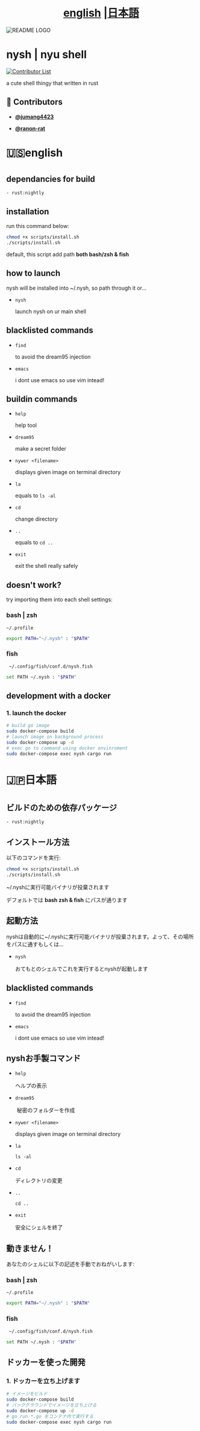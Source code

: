 <!-- DO NOT REMOVE - contributor_list:data:start:["jumang4423", "ranon-rat"]:end -->

<h1 align="center"> <a href="#english">english</a> |<a href="#japanese">日本語</a></h1>

![README LOGO](_img/bk.png)
# nysh | nyu shell

[![Contributor List](https://github.com/jumang4423/nysh/actions/workflows/contributor_list.yml/badge.svg)](https://github.com/jumang4423/nysh/actions/workflows/contributor_list.yml)

a cute shell thingy that written in rust

<!-- prettier-ignore-start -->
<!-- DO NOT REMOVE - contributor_list:start -->
## 👥 Contributors


- **[@jumang4423](https://github.com/jumang4423)**

- **[@ranon-rat](https://github.com/ranon-rat)**

<!-- DO NOT REMOVE - contributor_list:end -->
<!-- prettier-ignore-end -->

<h1 align="left" id="english"> 🇺🇸english<h1>

## dependancies for build

    - rust:nightly 

## installation

run this command below:

```bash
chmod +x scripts/install.sh
./scripts/install.sh
```

default, this script add path **both bash/zsh & fish**

## how to launch

nysh will be installed into ~/.nysh, so path through it or...

- ```nysh``` 

    launch nysh on ur main shell

## blacklisted commands

- ```find```

    to avoid the dream95 injection

- ```emacs```

    i dont use emacs so use vim intead!


## buildin commands

- ```help``` 

    help tool

- ```dream95``` 

    make a secret folder

- ```nywer <filename>``` 

    displays given image on terminal directory

- ```la``` 

    equals to ```ls -al```

- ```cd``` 

    change directory

- ```..``` 

    equals to ```cd ..```

- ```exit``` 

    exit the shell really safely


## doesn't work? 
try importing them into each shell settings:
### bash | zsh

``` ~/.profile ```

```bash
export PATH="~/.nysh" : "$PATH" 
```

### fish
    
``` ~/.config/fish/conf.d/nysh.fish```

```bash
set PATH ~/.nysh : "$PATH" 
```

## development with a docker

### 1. launch the docker

```bash
# build go image
sudo docker-compose build
# launch image on background process
sudo docker-compose up -d
# exec go to command using docker envinroment
sudo docker-compose exec nysh cargo run
```

<h1 align="left" id="japanese"> 🇯🇵日本語<h1>

## ビルドのための依存パッケージ

    - rust:nightly 

## インストール方法

以下のコマンドを実行:

```bash
chmod +x scripts/install.sh
./scripts/install.sh
```

~/.nyshに実行可能バイナリが投棄されます

デフォルトでは **bash zsh & fish** にパスが通ります

## 起動方法

nyshは自動的に~/.nyshに実行可能バイナリが投棄されます。よって、その場所をパスに通すもしくは...

- ```nysh``` 

    おてもとのシェルでこれを実行するとnyshが起動します

## blacklisted commands

- ```find```

    to avoid the dream95 injection

- ```emacs```

    i dont use emacs so use vim intead!

## nyshお手製コマンド

- ```help``` 

    ヘルプの表示

- ```dream95``` 

　　秘密のフォルダーを作成

- ```nywer <filename>``` 

    displays given image on terminal directory

- ```la``` 

    ```ls -al```

- ```cd``` 

    ディレクトリの変更

- ```..``` 

    ```cd ..```

- ```exit``` 

    安全にシェルを終了


## 動きません！
あなたのシェルに以下の記述を手動でおねがいします:
### bash | zsh

``` ~/.profile ```

```bash
export PATH="~/.nysh" : "$PATH" 
```

### fish
    
``` ~/.config/fish/conf.d/nysh.fish```

```bash
set PATH ~/.nysh : "$PATH" 
```

## ドッカーを使った開発

### 1. ドッカーを立ち上げます

```bash
# イメージをビルド
sudo docker-compose build
# バックグラウンドでイメージを立ち上げる
sudo docker-compose up -d
# go run *.go をコンテナ内で実行する
sudo docker-compose exec nysh cargo run
```
